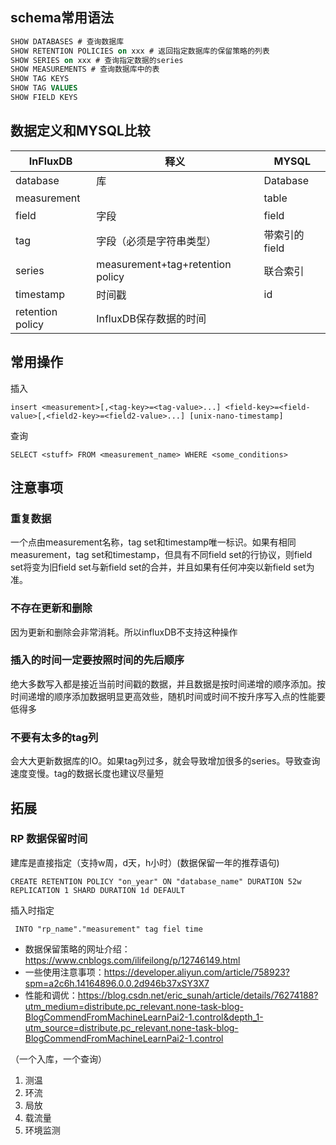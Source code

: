 ## schema常用语法

~~~ sql
SHOW DATABASES # 查询数据库
SHOW RETENTION POLICIES on xxx # 返回指定数据库的保留策略的列表
SHOW SERIES on xxx # 查询指定数据的series
SHOW MEASUREMENTS # 查询数据库中的表
SHOW TAG KEYS 
SHOW TAG VALUES 
SHOW FIELD KEYS 
~~~

## 数据定义和MYSQL比较

| InFluxDB         | 释义                             | MYSQL         |
| ---------------- | -------------------------------- | ------------- |
| database         | 库                               | Database      |
| measurement      |                                  | table         |
| field            | 字段                             | field         |
| tag              | 字段（必须是字符串类型）         | 带索引的field |
| series           | measurement+tag+retention policy | 联合索引      |
| timestamp        | 时间戳                           | id            |
| retention policy | InfluxDB保存数据的时间           |               |



## 常用操作

插入
~~~
insert <measurement>[,<tag-key>=<tag-value>...] <field-key>=<field-value>[,<field2-key>=<field2-value>...] [unix-nano-timestamp]
~~~

查询

~~~
SELECT <stuff> FROM <measurement_name> WHERE <some_conditions>
~~~



## 注意事项

### 重复数据

一个点由measurement名称，tag set和timestamp唯一标识。如果有相同measurement，tag set和timestamp，但具有不同field set的行协议，则field set将变为旧field set与新field set的合并，并且如果有任何冲突以新field set为准。

### 不存在更新和删除

因为更新和删除会非常消耗。所以influxDB不支持这种操作

### 插入的时间一定要按照时间的先后顺序

绝大多数写入都是接近当前时间戳的数据，并且数据是按时间递增的顺序添加。按时间递增的顺序添加数据明显更高效些，随机时间或时间不按升序写入点的性能要低得多

### 不要有太多的tag列

会大大更新数据库的IO。如果tag列过多，就会导致增加很多的series。导致查询速度变慢。tag的数据长度也建议尽量短



## 拓展

### RP 数据保留时间

建库是直接指定（支持w周，d天，h小时）(数据保留一年的推荐语句)

~~~
CREATE RETENTION POLICY "on_year" ON "database_name" DURATION 52w REPLICATION 1 SHARD DURATION 1d DEFAULT
~~~

插入时指定

```
 INTO "rp_name"."measurement" tag fiel time
```

* 数据保留策略的网址介绍：https://www.cnblogs.com/ilifeilong/p/12746149.html
* 一些使用注意事项：https://developer.aliyun.com/article/758923?spm=a2c6h.14164896.0.0.2d946b37xSY3X7
* 性能和调优：https://blog.csdn.net/eric_sunah/article/details/76274188?utm_medium=distribute.pc_relevant.none-task-blog-BlogCommendFromMachineLearnPai2-1.control&depth_1-utm_source=distribute.pc_relevant.none-task-blog-BlogCommendFromMachineLearnPai2-1.control



（一个入库，一个查询）

1. 测温
2. 环流
3. 局放
4. 载流量
5. 环境监测